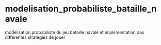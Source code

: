 # modelisation_probabiliste_bataille_navale
modélisation probabiliste du jeu bataille navale et implémentation des différentes stratégies de jouer
